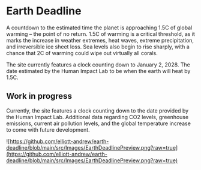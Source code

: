 # Earth Deadline

A countdown to the estimated time the planet is approaching 1.5C of global warming – the point of no return. 1.5C of warming is a critical threshold, as it marks the increase in weather extremes, heat waves, extreme precipitation, and irreversible ice sheet loss. Sea levels also begin to rise sharply, with a chance that 2C of warming could wipe out virtually all corals.

The site currently features a clock counting down to January 2, 2028. The date estimated by the Human Impact Lab to be when the earth will heat by 1.5C.


## Work in progress
Currently, the site features a clock counting down to the date provided by the Human Impact Lab. Additional data regarding CO2 levels, greenhouse emissions, current air pollution levels, and the global temperature increase to come with future development.

![https://github.com/elliott-andrew/earth-deadline/blob/main/src/Images/EarthDeadlinePreview.png?raw=true](https://github.com/elliott-andrew/earth-deadline/blob/main/src/Images/EarthDeadlinePreview.png?raw=true)